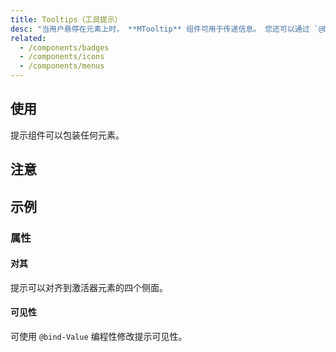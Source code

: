 ```yaml
---
title: Tooltips（工具提示）
desc: "当用户悬停在元素上时， **MTooltip** 组件可用于传递信息。 您还可以通过 `@bind-Value` 来控制提示的显示。 当激活时，提示将显示用于标识元素的文本，例如其功能的描述。"
related:
  - /components/badges
  - /components/icons
  - /components/menus
---
```


## 使用

提示组件可以包装任何元素。

<tooltips-usage></tooltips-usage>

## 注意

<masa-alerts type="info" content="为了正确定位 **MTooltip**，需要一个位置支撑(`Top` | `Bottom` | `Left` | `Right`)。"></masa-alerts>

## 示例

### 属性

#### 对其

提示可以对齐到激活器元素的四个侧面。

<masa-example file="Examples.components.tooltips.Alignment"></masa-example>

#### 可见性

可使用 `@bind-Value` 编程性修改提示可见性。

<masa-example file="Examples.components.tooltips.Visibility"></masa-example>